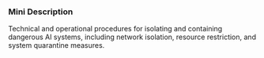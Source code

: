 ### Mini Description

Technical and operational procedures for isolating and containing dangerous AI systems, including network isolation, resource restriction, and system quarantine measures.
